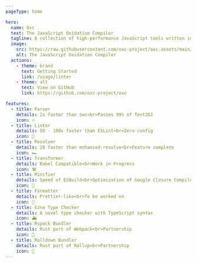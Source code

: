 ```yaml
---
pageType: home

hero:
  name: Oxc
  text: The JavaScript Oxidation Compiler
  tagline: A collection of high-performance JavaScript tools written in Rust
  image:
    src: https://raw.githubusercontent.com/oxc-project/oxc-assets/main/logo-round.png
    alt: The JavaScript Oxidation Compiler
  actions:
    - theme: brand
      text: Getting Started
      link: /usage/linter
    - theme: alt
      text: View on GitHub
      link: https://github.com/oxc-project/oxc

features:
  - title: Parser
    details: 2x faster than swc<br>Passes 99% of Test262
    icon: 🔥
  - title: Linter
    details: 50 - 100x faster than ESLint<br>Zero config
    icon: 🚀
  - title: Resolver
    details: 28 faster than enhanced-resolve<br>Feature complete
    icon: 🏎️
  - title: Transformer
    details: Babel Compatible<br>Work in Progress
    icon: 🛠️
  - title: Minifier
    details: Speed of ESBuild<br>Optimization of Google Closure Compiler<br>Prototype
    icon: 🧪
  - title: Formatter
    details: Prettier-like<br>To be worked on
    icon: 📝
  - title: Ezno Type Checker
    details: A novel type checker with TypeScript syntax
    icon: 🚑
  - title: Rspack Bundler
    details: Rust port of Webpack<br>Partnership
    icon: 🦀
  - title: Rolldown Bundler
    details: Rust port of Rollup<br>Partnership
    icon: 🦀
---
```

